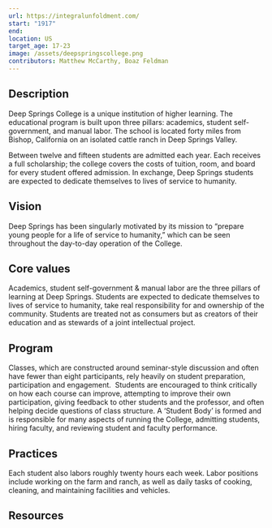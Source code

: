 ```yaml
---
url: https://integralunfoldment.com/
start: "1917"
end: 
location: US
target_age: 17-23
image: /assets/deepspringscollege.png
contributors: Matthew McCarthy, Boaz Feldman
---
```


## Description 

Deep Springs College is a unique institution of higher learning. The educational program is built upon three pillars: academics, student self-government, and manual labor. The school is located forty miles from Bishop, California on an isolated cattle ranch in Deep Springs Valley.

Between twelve and fifteen students are admitted each year. Each receives a full scholarship; the college covers the costs of tuition, room, and board for every student offered admission. In exchange, Deep Springs students are expected to dedicate themselves to lives of service to humanity.

## Vision  

Deep Springs has been singularly motivated by its mission to “prepare young people for a life of service to humanity,” which can be seen throughout the day-to-day operation of the College.

## Core values 

Academics, student self-government & manual labor are the three pillars of learning at Deep Springs. Students are expected to dedicate themselves to lives of service to humanity, take real responsibility for and ownership of the community. Students are treated not as consumers but as creators of their education and as stewards of a joint intellectual project. 

## Program

Classes, which are constructed around seminar-style discussion and often have fewer than eight participants, rely heavily on student preparation, participation and engagement.  Students are encouraged to think critically on how each course can improve, attempting to improve their own participation, giving feedback to other students and the professor, and often helping decide questions of class structure. A ‘Student Body’ is formed and is responsible for many aspects of running the College, admitting students, hiring faculty, and reviewing student and faculty performance. 

## Practices 

Each student also labors roughly twenty hours each week. Labor positions include working on the farm and ranch, as well as daily tasks of cooking, cleaning, and maintaining facilities and vehicles. 

## Resources 

